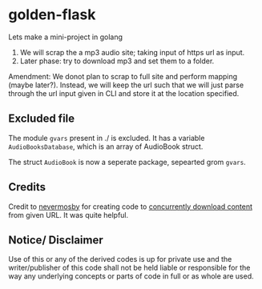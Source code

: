 # golden-flask
Lets make a mini-project in golang

1. We will scrap the a mp3 audio site; taking input of https url as input.
2. Later phase: try to download mp3 and set them to a folder.

Amendment: We donot plan to scrap to full site and perform mapping (maybe later?). 
Instead, we will keep the url such that we will just parse through the url input given
in CLI and store it at the location specified.

## Excluded file
The module ```gvars``` present in ./ is excluded. It has a variable ```AudioBooksDatabase```, which is an array of AudioBook struct.

The struct ```AudioBook``` is now a seperate package, sepearted grom ```gvars```.

## Credits
Credit to [nevermosby](https://gist.github.com/nevermosby) for creating code to [concurrently download content](https://gist.github.com/nevermosby/b54d473ea9153bb75eebd14d8d816544) from given URL. It was quite helpful.

## Notice/ Disclaimer
Use of this or any of the derived codes is up for private use and the writer/publisher of this code shall not be held liable or responsible for the way any underlying concepts or parts of code in full or as whole are used.